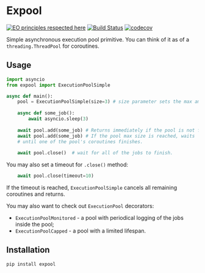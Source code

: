 # Expool
[![EO principles respected here](https://www.elegantobjects.org/badge.svg)](https://www.elegantobjects.org)
[![Build Status](https://travis-ci.com/scanfactory/execution-pool.svg?branch=master)](https://travis-ci.com/scanfactory/execution-pool)
[![codecov](https://codecov.io/gh/scanfactory/execution-pool/branch/master/graph/badge.svg)](https://app.codecov.io/gh/scanfactory/execution-pool)

Simple asynchronous execution pool primitive.
You can think of it as of a `threading.ThreadPool` for coroutines.

## Usage
```python
import asyncio
from expool import ExecutionPoolSimple

async def main():
    pool = ExecutionPoolSimple(size=3) # size parameter sets the max amount of concurrent coroutines 
    
    async def some_job():
        await asyncio.sleep(3)
    
    await pool.add(some_job) # Returns immediately if the pool is not full.
    await pool.add(some_job) # If the pool max size is reached, waits 
    # until one of the pool's coroutines finishes.
    
    await pool.close()  # wait for all of the jobs to finish.
```

You may also set a timeout for `.close()` method:
```python
    await pool.close(timeout=10)  
```
If the timeout is reached, `ExecutionPoolSimple` cancels all remaining coroutines and returns.

You may also want to check out `ExecutionPool` decorators:
- `ExecutionPoolMonitored` - a pool with periodical logging of the jobs inside the pool;
- `ExecutionPoolCapped` - a pool with a limited lifespan.

## Installation
```shell
pip install expool
```

